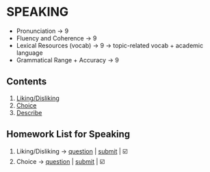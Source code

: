 # SPEAKING
- Pronunciation $\rightarrow$ 9
- Fluency and Coherence $\rightarrow$ 9
- Lexical Resources (vocab) $\rightarrow$ 9 $\rightarrow$ topic-related vocab + academic language
- Grammatical Range + Accuracy $\rightarrow$ 9
## Contents
1. [Liking/Disliking](https://github.com/S-ROLL/notebook.language/blob/main/BASIC%20IELTS_29/Speaking/Liking_Disliking.md)
2. [Choice](https://github.com/S-ROLL/notebook.language/blob/main/BASIC%20IELTS_29/Speaking/CHOICE%20QUESTIONS.md)
3. [Describe](https://github.com/S-ROLL/notebook.language/blob/main/BASIC%20IELTS_29/Speaking/describe.md)
## Homework List for Speaking
1. Liking/Disliking -> [question](https://docs.google.com/document/d/1HHW2v5XKuEQLqqodME4ZsO8tdU7WcHHSv4sNajd2AMo/edit) | [submit](https://drive.google.com/drive/folders/1JnJnZMa7RJXK5A8_Ii7_C2byetTcYFxS) | ☑️
2. Choice -> [question](https://docs.google.com/document/d/1T57vS57hC1dz-_VI3lmalnc0_lgKRBKBQzxiYYFrWy8/edit) | [submit](https://drive.google.com/drive/folders/1J4-n1VGhiYVHaYNJtOBzgiyfhDI40Bey?fbclid=IwZXh0bgNhZW0CMTAAAR3Ap1pZqZ2kDr9K5ZBeJiSCq5v2Fff7DgqVgQKDM1rCQYpnWqRBJSLvI3U_aem_bG6q1l6PpMketaNqU1ZPYQ) | ☑️
